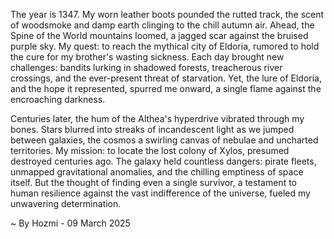 
The year is 1347.  My worn leather boots pounded the rutted track, the scent of woodsmoke and damp earth clinging to the chill autumn air.  Ahead, the Spine of the World mountains loomed, a jagged scar against the bruised purple sky.  My quest: to reach the mythical city of Eldoria, rumored to hold the cure for my brother's wasting sickness.  Each day brought new challenges: bandits lurking in shadowed forests, treacherous river crossings, and the ever-present threat of starvation. Yet, the lure of Eldoria, and the hope it represented, spurred me onward, a single flame against the encroaching darkness.

Centuries later, the hum of the Althea's hyperdrive vibrated through my bones.  Stars blurred into streaks of incandescent light as we jumped between galaxies, the cosmos a swirling canvas of nebulae and uncharted territories. My mission: to locate the lost colony of Xylos, presumed destroyed centuries ago.   The galaxy held countless dangers: pirate fleets, unmapped gravitational anomalies, and the chilling emptiness of space itself.  But the thought of finding even a single survivor, a testament to human resilience against the vast indifference of the universe, fueled my unwavering determination.

~ By Hozmi - 09 March 2025
